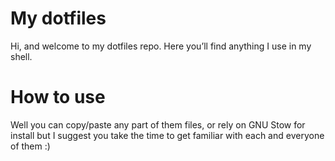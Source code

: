 # My dotfiles

Hi, and welcome to my dotfiles repo.
Here you’ll find anything I use in my shell.

# How to use

Well you can copy/paste any part of them files, or rely on GNU Stow for install but I suggest you take the time to get familiar with each and everyone of them :)
